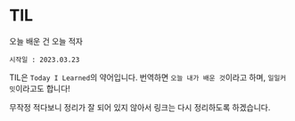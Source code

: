 # TIL
 오늘 배운 건 오늘 적자


`시작일 : 2023.03.23`

TIL은 `Today I Learned`의 약어입니다. 번역하면 `오늘 내가 배운 것`이라고 하며, `일일커밋`이라고도 합니다!

무작정 적다보니 정리가 잘 되어 있지 않아서 링크는 다시 정리하도록 하겠습니다.